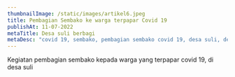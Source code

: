 ```yaml
---
thumbnailImage: /static/images/artikel6.jpeg
title: Pembagian Sembako ke warga terpapar Covid 19
publishAt: 11-07-2022
metaTitle: Desa suli berbagi
metaDesc: "covid 19, sembako, pembagian sembako covid 19, desa suli, desa membangun, "
---
```

Kegiatan pembagian sembako kepada warga yang terpapar covid 19, di desa suli